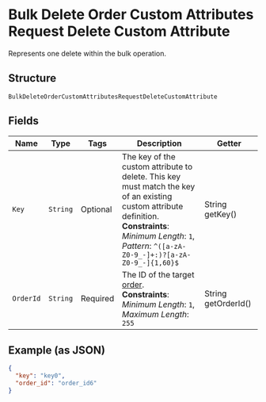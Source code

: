 
# Bulk Delete Order Custom Attributes Request Delete Custom Attribute

Represents one delete within the bulk operation.

## Structure

`BulkDeleteOrderCustomAttributesRequestDeleteCustomAttribute`

## Fields

| Name | Type | Tags | Description | Getter |
|  --- | --- | --- | --- | --- |
| `Key` | `String` | Optional | The key of the custom attribute to delete.  This key must match the key<br>of an existing custom attribute definition.<br>**Constraints**: *Minimum Length*: `1`, *Pattern*: `^([a-zA-Z0-9_-]+:)?[a-zA-Z0-9_-]{1,60}$` | String getKey() |
| `OrderId` | `String` | Required | The ID of the target [order](entity:Order).<br>**Constraints**: *Minimum Length*: `1`, *Maximum Length*: `255` | String getOrderId() |

## Example (as JSON)

```json
{
  "key": "key0",
  "order_id": "order_id6"
}
```

